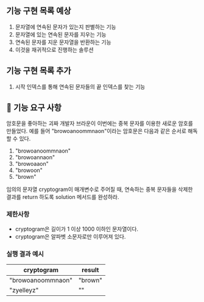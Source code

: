 ## 기능 구현 목록 예상

1. 문자열에 연속된 문자가 있는지 판별하는 기능
2. 문자열에 있는 연속된 문자를 지우는 기능
3. 연속된 문자를 지운 문자열을 반환하는 기능
4. 이것을 재귀적으로 진행하는 솔루션

## 기능 구현 목록 추가

1. 시작 인덱스를 통해 연속된 문자들의 끝 인덱스를 찾는 기능

## 🚀 기능 요구 사항

암호문을 좋아하는 괴짜 개발자 브라운이 이번에는 중복 문자를 이용한 새로운 암호를 만들었다. 예를 들어 "browoanoommnaon"이라는 암호문은 다음과 같은 순서로 해독할 수 있다.

1. "browoanoommnaon"
2. "browoannaon"
3. "browoaaon"
4. "browoon"
5. "brown"

임의의 문자열 cryptogram이 매개변수로 주어질 때, 연속하는 중복 문자들을 삭제한 결과를 return 하도록 solution 메서드를 완성하라.

### 제한사항

- cryptogram은 길이가 1 이상 1000 이하인 문자열이다.
- cryptogram은 알파벳 소문자로만 이루어져 있다.

### 실행 결과 예시

| cryptogram | result |
| --- | --- |
| "browoanoommnaon" | "brown" |
| "zyelleyz" | "" |
